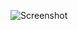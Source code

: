 ![Screenshot](https://github.com/nst/MobileSignal/raw/master/screenshots/screenshot.png "Screenshot")

